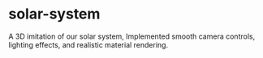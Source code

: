 # solar-system
A 3D imitation of our solar system, Implemented smooth camera controls, lighting effects, and realistic material rendering.
